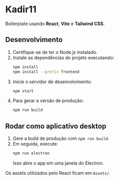 # Kadir11

Boilerplate usando **React**, **Vite** e **Tailwind CSS**.

## Desenvolvimento

1. Certifique-se de ter o Node.js instalado.
2. Instale as dependências do projeto executando:
   ```bash
   npm install
   npm install --prefix frontend
   ```
3. Inicie o servidor de desenvolvimento:
   ```bash
   npm start
   ```
4. Para gerar a versão de produção:
   ```bash
   npm run build
   ```

## Rodar como aplicativo desktop

1. Gere a build de produção com `npm run build`.
2. Em seguida, execute:
   ```bash
   npm run electron
   ```
   Isso abre o app em uma janela do Electron.

Os assets utilizados pelo React ficam em `Assets/`.

